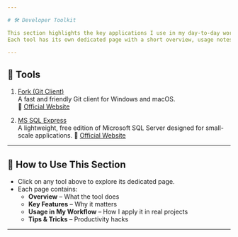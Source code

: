 ```yaml
---

# 🛠️ Developer Toolkit

This section highlights the key applications I use in my day-to-day work as a Software Engineer.  
Each tool has its own dedicated page with a short overview, usage notes, and tips & tricks.  

---
```


## 📌 Tools

1. [Fork (Git Client)](./Fork.md)  
   A fast and friendly Git client for Windows and macOS.  
   🔗 [Official Website](https://git-fork.com/)

2. [MS SQL Express](./MS_SQL_Express.md)  
   A lightweight, free edition of Microsoft SQL Server designed for small-scale applications.
   🔗 [Official Website](https://www.microsoft.com/en-us/download/details.aspx?id=104781&lc=1033&msockid=2e3c67cf685a6d5717057269690d6cfb)
   
<!--

TO FINISH

3. [MS SQL Lite](./SQLite.md)  
   A self-contained, serverless SQL database engine widely used in lightweight apps.

4. [MS SQL Management Studio (SSMS)](./SSMS.md)  
   An integrated environment for managing SQL infrastructure.  

5. [DBeaver Community](./DBeaver.md)  
   A universal database manager supporting multiple database systems.  
   🔗 [Official Website](https://dbeaver.io/)

6. [Beyond Compare](./BCompare.md)  
   A powerful file and folder comparison tool for developers.  
   🔗 [Official Website](https://www.scootersoftware.com/home)
-->

---

## 📖 How to Use This Section
- Click on any tool above to explore its dedicated page.  
- Each page contains:
  - **Overview** – What the tool does  
  - **Key Features** – Why it matters  
  - **Usage in My Workflow** – How I apply it in real projects  
  - **Tips & Tricks** – Productivity hacks  

---
